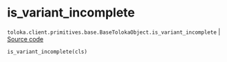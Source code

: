 # is_variant_incomplete
`toloka.client.primitives.base.BaseTolokaObject.is_variant_incomplete` | [Source code](https://github.com/Toloka/toloka-kit/blob/v1.1.4/src/client/primitives/base.py#L239)

```python
is_variant_incomplete(cls)
```

